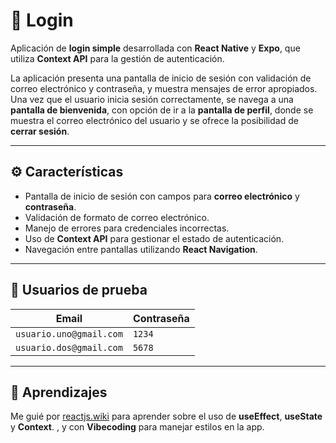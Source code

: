 # 🪪 Login

Aplicación de **login simple** desarrollada con **React Native** y **Expo**, que utiliza **Context API** para la gestión de autenticación.  

La aplicación presenta una pantalla de inicio de sesión con validación de correo electrónico y contraseña, y muestra mensajes de error apropiados.  
Una vez que el usuario inicia sesión correctamente, se navega a una **pantalla de bienvenida**, con opción de ir a la **pantalla de perfil**, donde se muestra el correo electrónico del usuario y se ofrece la posibilidad de **cerrar sesión**.

---

## ⚙️ Características

- Pantalla de inicio de sesión con campos para **correo electrónico** y **contraseña**.  
- Validación de formato de correo electrónico.  
- Manejo de errores para credenciales incorrectas.  
- Uso de **Context API** para gestionar el estado de autenticación.  
- Navegación entre pantallas utilizando **React Navigation**.

---

## 👤 Usuarios de prueba

| Email                   | Contraseña |
|-------------------------|------------|
| `usuario.uno@gmail.com` |   `1234`   |
| `usuario.dos@gmail.com` |   `5678`   |

---

## 📘 Aprendizajes

Me guié por [reactjs.wiki](https://www.reactjs.wiki/) para aprender sobre el uso de **useEffect**, **useState** y **Context**. , y con **Vibecoding** para manejar estilos en la app.
